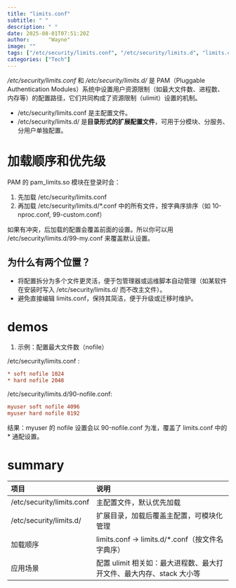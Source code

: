 ```yaml
---
title: "limits.conf"
subtitle: " "
description: " "
date: 2025-08-01T07:51:20Z
author:      "Wayne"
image: ""
tags: ["/etc/security/limits.conf", "/etc/security/limits.d", "limits.conf"]
categories: ["Tech"]
---
```


_/etc/security/limits.conf_ 和 _/etc/security/limits.d/_ 是 PAM（Pluggable Authentication Modules）系统中设置用户资源限制（如最大文件数、进程数、内存等）的配置路径，它们共同构成了资源限制（ulimit）设置的机制。

- /etc/security/limits.conf 是主配置文件。
- /etc/security/limits.d/ 是**目录形式的扩展配置文件**，可用于分模块、分服务、分用户单独配置。

# 加载顺序和优先级

PAM 的 pam_limits.so 模块在登录时会：

1. 先加载 /etc/security/limits.conf
2. 再加载 /etc/security/limits.d/\*.conf 中的所有文件，按字典序排序（如 10-nproc.conf, 99-custom.conf）

如果有冲突，后加载的配置会覆盖前面的设置。所以你可以用 /etc/security/limits.d/99-my.conf 来覆盖默认设置。

## 为什么有两个位置？

- 将配置拆分为多个文件更灵活，便于包管理器或运维脚本自动管理（如某软件在安装时写入 /etc/security/limits.d/ 而不改主文件）。
- 避免直接编辑 limits.conf，保持其简洁，便于升级或迁移时维护。

# demos

1. 示例：配置最大文件数（nofile）

/etc/security/limits.conf :

```ini
* soft nofile 1024
* hard nofile 2048
```

/etc/security/limits.d/90-nofile.conf:

```ini
myuser soft nofile 4096
myuser hard nofile 8192
```

结果：myuser 的 nofile 设置会以 90-nofile.conf 为准，覆盖了 limits.conf 中的 \* 通配设置。

# summary

| 项目                      | 说明                                                                 |
| :------------------------ | :------------------------------------------------------------------- |
| /etc/security/limits.conf | 主配置文件，默认优先加载                                             |
| /etc/security/limits.d/   | 扩展目录，加载后覆盖主配置，可模块化管理                             |
| 加载顺序                  | limits.conf → limits.d/\*.conf（按文件名字典序）                     |
| 应用场景                  | 配置 ulimit 相关如：最大进程数、最大打开文件、最大内存、stack 大小等 |
